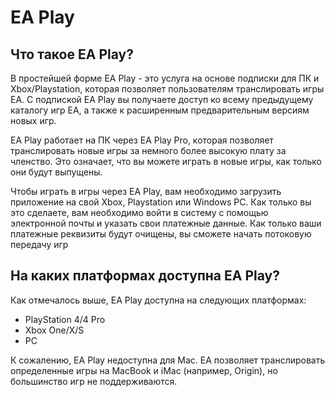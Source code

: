 # EA Play
## Что такое EA Play?
<p> В простейшей форме EA Play - это услуга на основе подписки для ПК и Xbox/Playstation, которая позволяет пользователям транслировать игры EA. С подпиской EA Play вы получаете доступ ко всему предыдущему каталогу игр EA, а также к расширенным предварительным версиям новых игр. </p>

<p> EA Play работает на ПК через EA Play Pro, которая позволяет транслировать новые игры за немного более высокую плату за членство. Это означает, что вы можете играть в новые игры, как только они будут выпущены. </p>

<p> Чтобы играть в игры через EA Play, вам необходимо загрузить приложение на свой Xbox, Playstation или Windows PC. Как только вы это сделаете, вам необходимо войти в систему с помощью электронной почты и указать свои платежные данные. Как только ваши платежные реквизиты будут очищены, вы сможете начать потоковую передачу игр </p>

## На каких платформах доступна EA Play?
Как отмечалось выше, EA Play доступна на следующих платформах:
* PlayStation 4/4 Pro
* Xbox One/X/S
* PC
<p> К сожалению, EA Play недоступна для Mac. EA позволяет транслировать определенные игры на MacBook и iMac (например, Origin), но большинство игр не поддерживаются. </p>
